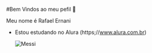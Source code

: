 #Bem Vindos ao meu pefil 🥃

Meu nome é Rafael Ernani

- Estou estudando no Alura (https;//www.alura.com.br)

  ![Messi](https://media1.tenor.com/m/OfhY-Uo4QBUAAAAd/messi-soccer.gif)

   


  
